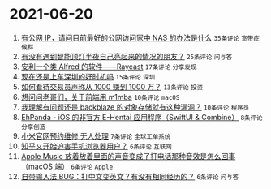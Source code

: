 # 2021-06-20

1. [有公网 IP，请问目前最好的公网访问家中 NAS 的办法是什么](https://www.v2ex.com/t/784557) `35条评论` `宽带症候群`
1. [有没有遇到智能顶灯半夜自己亮起来的情况的朋友？](https://www.v2ex.com/t/784574) `25条评论` `问与答`
1. [安利一个类 Alfred 的软件——Raycast](https://www.v2ex.com/t/784576) `17条评论` `分享发现`
1. [现在还是上车深圳的好时机吗](https://www.v2ex.com/t/784580) `15条评论` `深圳`
1. [如何看待交易员声称从 1000 赚到 1000 万？](https://www.v2ex.com/t/784584) `13条评论` `投资`
1. [想问问老哥们，关于前端用 m1mba](https://www.v2ex.com/t/784597) `10条评论` `macOS`
1. [我理解有问题还是 backblaze 的对象存储就有这种漏洞？](https://www.v2ex.com/t/784561) `10条评论` `程序员`
1. [EhPanda - iOS 的非官方 E-Hentai 应用程序（SwiftUI & Combine）](https://www.v2ex.com/t/784564) `8条评论` `分享创造`
1. [小米官网预约维修 无人处理](https://www.v2ex.com/t/784585) `7条评论` `全球工单系统`
1. [知乎又开始迫害手机浏览器用户？](https://www.v2ex.com/t/784612) `6条评论` `互联网`
1. [Apple Music 放着放着里面的声音变成了打电话那种音效是怎么回事（macOS 端）](https://www.v2ex.com/t/784562) `6条评论` `Apple`
1. [自带输入法 BUG：打中文变英文？有没有相同经历的？](https://www.v2ex.com/t/784560) `6条评论` `问与答`
